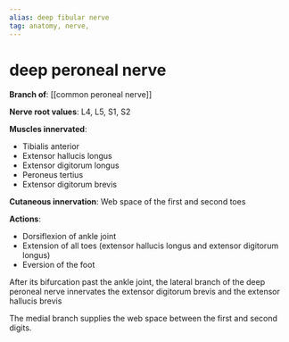 ```yaml
---
alias: deep fibular nerve
tag: anatomy, nerve, 
---
```

# deep peroneal nerve

**Branch of**: [[common peroneal nerve]]

**Nerve root values**: L4, L5, S1, S2

**Muscles innervated**: 
-   Tibialis anterior
-   Extensor hallucis longus
-   Extensor digitorum longus
-   Peroneus tertius
-   Extensor digitorum brevis

**Cutaneous innervation**: 
Web space of the first and second toes

**Actions**: 
-   Dorsiflexion of ankle joint
-   Extension of all toes (extensor hallucis longus and extensor digitorum longus)
-   Eversion of the foot


After its bifurcation past the ankle joint, the lateral branch of the deep peroneal nerve innervates the extensor digitorum brevis and the extensor hallucis brevis  

The medial branch supplies the web space between the first and second digits.
